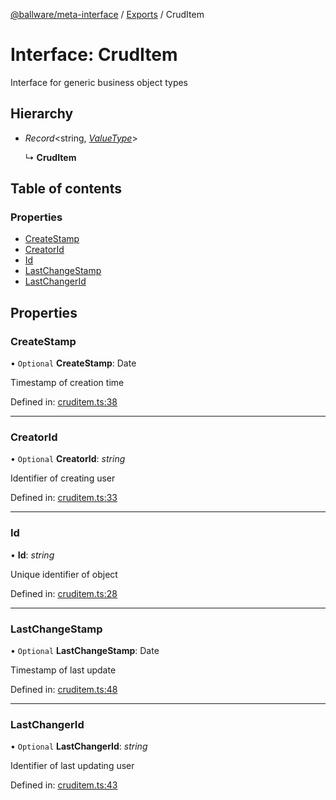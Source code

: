 [@ballware/meta-interface](../README.md) / [Exports](../modules.md) / CrudItem

# Interface: CrudItem

Interface for generic business object types

## Hierarchy

* *Record*<string, [*ValueType*](../modules.md#valuetype)\>

  ↳ **CrudItem**

## Table of contents

### Properties

- [CreateStamp](cruditem.md#createstamp)
- [CreatorId](cruditem.md#creatorid)
- [Id](cruditem.md#id)
- [LastChangeStamp](cruditem.md#lastchangestamp)
- [LastChangerId](cruditem.md#lastchangerid)

## Properties

### CreateStamp

• `Optional` **CreateStamp**: Date

Timestamp of creation time

Defined in: [cruditem.ts:38](https://github.com/ballware/ballware-client/blob/c28ad0b/packages/meta-interface/src/cruditem.ts#L38)

___

### CreatorId

• `Optional` **CreatorId**: *string*

Identifier of creating user

Defined in: [cruditem.ts:33](https://github.com/ballware/ballware-client/blob/c28ad0b/packages/meta-interface/src/cruditem.ts#L33)

___

### Id

• **Id**: *string*

Unique identifier of object

Defined in: [cruditem.ts:28](https://github.com/ballware/ballware-client/blob/c28ad0b/packages/meta-interface/src/cruditem.ts#L28)

___

### LastChangeStamp

• `Optional` **LastChangeStamp**: Date

Timestamp of last update

Defined in: [cruditem.ts:48](https://github.com/ballware/ballware-client/blob/c28ad0b/packages/meta-interface/src/cruditem.ts#L48)

___

### LastChangerId

• `Optional` **LastChangerId**: *string*

Identifier of last updating user

Defined in: [cruditem.ts:43](https://github.com/ballware/ballware-client/blob/c28ad0b/packages/meta-interface/src/cruditem.ts#L43)
